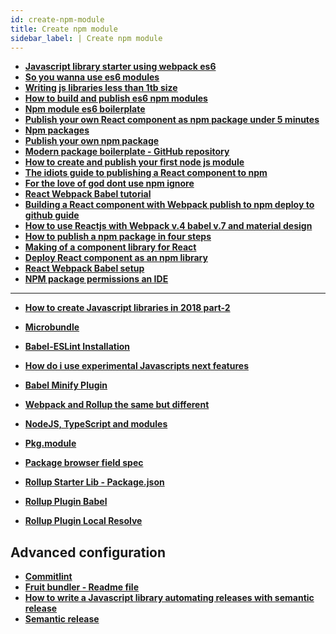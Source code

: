 ```yaml
---
id: create-npm-module
title: Create npm module
sidebar_label: | Create npm module
---
```



- [**Javascript library starter using webpack es6**](http://krasimirtsonev.com/blog/article/javascript-library-starter-using-webpack-es6)
- [**So you wanna use es6 modules**](https://medium.com/@kelin2025/so-you-wanna-use-es6-modules-714f48b3a953)
- [**Writing js libraries less than 1tb size**](https://medium.com/@kelin2025/writing-js-libraries-less-than-1tb-size-6342da0c006a)
- [**How to build and publish es6 npm modules**](https://booker.codes/how-to-build-and-publish-es6-npm-modules-today-with-babel/)
- [**Npm module es6 boilerplate**](https://www.npmjs.com/package/npm-module-es6-boilerplate)
- [**Publish your own React component as npm package under 5 minutes**](https://medium.com/quick-code/publish-your-own-react-component-as-npm-package-under-5-minutes-8a47f0cb92b9)
- [**Npm packages**](http://2ality.com/2017/07/npm-packages-via-babel.html)
- [**Publish your own npm package**](https://codeburst.io/publish-your-own-npm-package-ff918698d450)
- [**Modern package boilerplate - GitHub repository**](https://github.com/eunikitin/modern-package-boilerplate)
- [**How to create and publish your first node js module**](https://codeburst.io/how-to-create-and-publish-your-first-node-js-module-444e7585b738)
- [**The idiots guide to publishing a React component to npm**](https://medium.com/@adrianli/the-idiot-s-guide-to-publishing-a-react-component-to-npm-2b66b1ac03e0)
- [**For the love of god dont use npm ignore**](https://medium.com/@jdxcode/for-the-love-of-god-dont-use-npmignore-f93c08909d8d)
- [**React Webpack Babel tutorial**](https://www.valentinog.com/blog/react-webpack-babel)
- [**Building a React component with Webpack publish to npm deploy to github guide**](https://medium.com/dailyjs/building-a-react-component-with-webpack-publish-to-npm-deploy-to-github-guide-6927f60b3220)
- [**How to use Reactjs with Webpack v.4 babel v.7 and material design**](https://medium.freecodecamp.org/how-to-use-reactjs-with-webpack-4-babel-7-and-material-design-ff754586f618)
- [**How to publish a npm package in four steps**](https://medium.com/@vmarchesin/how-to-publish-a-npm-package-in-four-steps-4344ab88e852)
- [**Making of a component library for React**](https://hackernoon.com/making-of-a-component-library-for-react-e6421ea4e6c7 )
- [**Deploy React component as an npm library**](https://codeburst.io/deploy-react-component-as-an-npm-library-d396efc25122)
- [**React Webpack Babel setup**](https://www.robinwieruch.de/minimal-react-webpack-babel-setup/ )
- [**NPM package permissions an IDE**](https://hackernoon.com/npm-package-permissions-an-idea-441a02902d9b)

---

- [**How to create Javascript libraries in 2018 part-2**](https://developers.livechatinc.com/blog/how-to-create-javascript-libraries-in-2018-part-2/)
- [**Microbundle**](https://github.com/developit/microbundle/)
- [**Babel-ESLint Installation**](https://github.com/babel/babel-eslint#installation)
- [**How do i use experimental Javascripts next features**](https://standardjs.com/#how-do-i-use-experimental-javascript-es-next-features)
- [**Babel Minify Plugin**](https://github.com/babel/minify)
- [**Webpack and Rollup the same but different**](https://medium.com/webpack/webpack-and-rollup-the-same-but-different-a41ad427058c)
- [**NodeJS, TypeScript and modules**](https://hackernoon.com/node-js-tc-39-and-modules-a1118aecf95e)
- [**Pkg.module**](https://github.com/rollup/rollup/wiki/pkg.module)
- [**Package browser field spec**](https://github.com/defunctzombie/package-browser-field-spec)

- [**Rollup Starter Lib - Package.json**](https://github.com/rollup/rollup-starter-lib/blob/master/package.json)
- [**Rollup Plugin Babel**](https://github.com/rollup/rollup-plugin-babel)
- [**Rollup Plugin Local Resolve**](https://www.npmjs.com/package/rollup-plugin-local-resolve)

## Advanced configuration
- [**Commitlint**](https://github.com/conventional-changelog/commitlint)
- [**Fruit bundler - Readme file**](https://github.com/jaebradley/fruit#readme)
- [**How to write a Javascript library automating releases with semantic release**](https://egghead.io/lessons/javascript-how-to-write-a-javascript-library-automating-releases-with-semantic-release)
- [**Semantic release**](https://github.com/semantic-release/semantic-release)





<!-- - []() https://babeljs.io/docs/en/config-files#6x-vs-7x-babelrc-loading

- []() https://babeljs.io/docs/en/config-files#project-wide-configuration

- []() https://babeljs.io/docs/en/plugins#react -->



<!-- module
- []() https://github.com/rollup/rollup/issues/2646#issuecomment-455352098
 -->





<!-- https://docs.travis-ci.com/user/coveralls/
https://github.com/dwyl/learn-coveralls.io
https://www.youtube.com/watch?v=bt1iOy9lv0U
https://docs.coveralls.io/
https://stackoverflow.com/questions/39501417/how-can-i-connect-coveralls-and-travis-in-github
https://medium.com/the-code-review/add-badges-for-travisci-coveralls-and-code-climate-to-your-readme-ruby-6d27caad74ed


https://medium.com/recraftrelic/building-a-react-component-as-a-npm-module-18308d4ccde9
-->


<!-- https://datree.io/npm-version/ -->



<!-- https://github.com/conventional-changelog/standard-version -->
